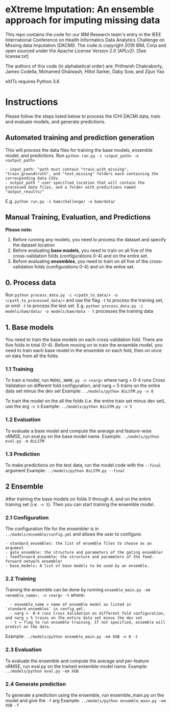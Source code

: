 # eXtreme Imputation: An ensemble approach for imputing missing data

This repo contains the code for our IBM Research team's entry in the IEEE International Conference on Health Informatics Data Analytics Challenge on Missing data Imputation (DACMI). The code is copyright 2019 IBM, Corp and open sourced under the Apache License Version 2.0 (APLv2). [See license.txt]

The authors of this code (in alphabetical order) are: Prithwish Chakraborty, James Codella, Mohamed Ghalwash, Hillol Sarker, Daby Sow, and Zijun Yao

eXITs requires Python 3.6

# Instructions

Please follow the steps listed below to process the ICHI DACMI data, train and evaluate models, and generate predictions.

## Automated training and prediction generation
This will process the data files for training the base models, ensemble model, and predictions.
Run `python run.py -i <input_path> -o <output_path>`
```
- input_path: "path must contain "train_with_missing", "train_groundtruth", and "test_missing" folders each containing the corresponding data CSVs.
- output_path " user specified location that will contain the processed data files, and a folder with predictions named "output_results/"
```
E.g. `python run.py -i bam/challenge/ -o bam/data/`

## Manual Training, Evaluation, and Predictions

**Please note:**
1. Before running any models, you need to process the dataset and specify the dataset location
2. Before evaluating **base models**, you need to train on all five of the cross-validation folds (configurations 0-4) and on the entire set.
3. Before evaluating  **ensembles**, you need to train on all five of the cross-validation folds (configurations 0-4) and on the entire set.


## 0. Process data
Run `python process_data.py -i </path_to_data/> -o </path_to_processed_data/>` and use the flag  `-t` to process the training set, or omit `-t` to process the test set.
E.g. `python process_data.py -i models/bam/data/ -o models/bam/data - t` processes the training data

## 1. Base models
You need to train the base models on each cross-validation fold. There are five folds in total (0-4). 
Before moving on to train the ensemble model, you need to train each base model in the ensemble on each fold, then on once on data from all the folds.

### 1.1 Training
To train a model, run `MODEL_NAME.py -n <narg>`
where narg =  0-4 runs Cross Validation on different fold configuration, and narg = 5 trains on the entire data set minus the dev set
Example: `../models/python BiLSTM.py -n 0`

To train the model on the all the folds (i.e. the entire train set minus dev set), use the arg `-n 5`
Example: `../models/python BiLSTM.py -n 5`

### 1.2 Evaluation
To evaluate a base model and compute the average and feature-wise nRMSE, run eval.py on the base model name. 
Example: `../models/python eval.py -m BiLSTM`

### 1.3 Prediction
To make predictions on the test data, run the model code with the `--final` argument
Example: `../models/python BiLSTM.py --final`

## 2 Ensemble 
After training the base models on folds 0 through 4, and on the entire training set (i.e. `-n 5`). Then you can start training the ensemble model.

### 2.1 Configuration
The configuration file for the ensembler is in `../models/ensemble/config.yml` and allows the user to configure:
```
- standard_ensembles: the list of ensemble files to choose as an argument
- gate_ensemble: the structure and parameters of the gating ensembler 
- feedforward_ensemble: the structure and parameters of the feed-forward network ensembler 
- base_models: A list of base models to be used by an ensemble.
```

### 2.2 Training
Training the ensemble can be done by running `ensemble_main.py -em <enemble_name>, -n <narg> -t` where:
```
  - ensemble_name = name of ensemble model as listed in `standard_ensembles` in config.yml.
  - narg =  0-4 runs Cross Validation on different fold configuration, and narg = 5 trains on the entire data set minus the dev set
  - t = flag to run ensemble training. If not specified, ensemble will predict on the data.
``` 
Example: `../models/python ensemble_main.py -em XGB -n 0 -t `

### 2.3 Evaluation
To evaluate the ensemble and compute the average and per-feature nRMSE, run eval.py on the trained ensemble model name. 
Example: `../models/python eval.py -em XGB`

### 2.4 Generate prediction
To generate a prediction using the ensemble, run ensemble_main.py on the model and give the `-f` arg
Example: `../models/python ensemble_main.py -em XGB -f`
